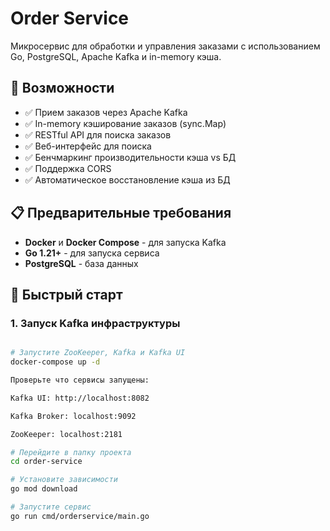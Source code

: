 # Order Service

Микросервис для обработки и управления заказами с использованием Go, PostgreSQL, Apache Kafka и in-memory кэша.

## 🚀 Возможности

- ✅ Прием заказов через Apache Kafka
- ✅ In-memory кэширование заказов (sync.Map)
- ✅ RESTful API для поиска заказов
- ✅ Веб-интерфейс для поиска
- ✅ Бенчмаркинг производительности кэша vs БД
- ✅ Поддержка CORS
- ✅ Автоматическое восстановление кэша из БД

## 📋 Предварительные требования

- **Docker** и **Docker Compose** - для запуска Kafka
- **Go 1.21+** - для запуска сервиса
- **PostgreSQL** - база данных

## 🚀 Быстрый старт

### 1. Запуск Kafka инфраструктуры

```bash

# Запустите ZooKeeper, Kafka и Kafka UI
docker-compose up -d

Проверьте что сервисы запущены:

Kafka UI: http://localhost:8082

Kafka Broker: localhost:9092

ZooKeeper: localhost:2181

# Перейдите в папку проекта
cd order-service

# Установите зависимости
go mod download

# Запустите сервис
go run cmd/orderservice/main.go
